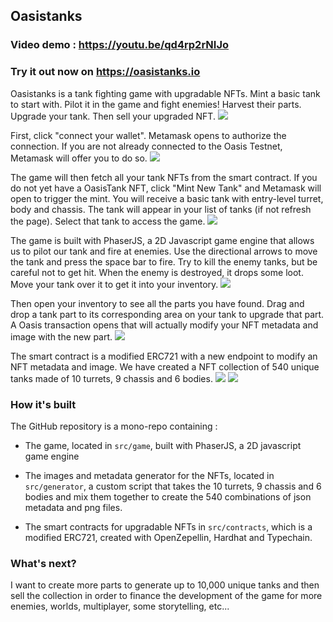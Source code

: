 ## Oasistanks

### Video demo : https://youtu.be/qd4rp2rNIJo

### Try it out now on https://oasistanks.io

Oasistanks is a tank fighting game with upgradable NFTs. Mint a basic tank to start with. Pilot it in the game and fight enemies! Harvest their parts. Upgrade your tank. Then sell your upgraded NFT.
![](https://oasistanks.io/assets/screenshots/present-model.png)

First, click "connect your wallet". Metamask opens to authorize the connection. If you are not already connected to the Oasis Testnet, Metamask will offer you to do so.
![](https://oasistanks.io/assets/screenshots/connect-wallet-scene.png)

The game will then fetch all your tank NFTs from the smart contract. If you do not yet have a OasisTank NFT, click "Mint New Tank" and Metamask will open to trigger the mint. You will receive a basic tank with entry-level turret, body and chassis. The tank will appear in your list of tanks (if not refresh the page). Select that tank to access the game.
![](https://oasistanks.io/assets/screenshots/select-tank-scene.png)

The game is built with PhaserJS, a 2D Javascript game engine that allows us to pilot our tank and fire at enemies. Use the directional arrows to move the tank and press the space bar to fire. Try to kill the enemy tanks, but be careful not to get hit. When the enemy is destroyed, it drops some loot. Move your tank over it to get it into your inventory.
![](https://oasistanks.io/assets/screenshots/gameplay1.png)

Then open your inventory to see all the parts you have found. Drag and drop a tank part to its corresponding area on your tank to upgrade that part. A Oasis transaction opens that will actually modify your NFT metadata and image with the new part.
![](https://oasistanks.io/assets/screenshots/inventory-scene.png)

The smart contract is a modified ERC721 with a new endpoint to modify an NFT metadata and image.
We have created a NFT collection of 540 unique tanks made of 10 turrets, 9 chassis and 6 bodies.
![](https://oasistanks.io/assets/screenshots/present-parts.png)
![](https://oasistanks.io/assets/screenshots/present-possibilities.png)

### How it's built

The GitHub repository is a mono-repo containing :

- The game, located in `src/game`, built with PhaserJS, a 2D javascript game engine

- The images and metadata generator for the NFTs, located in `src/generator`, a custom script that takes the 10 turrets, 9 chassis and 6 bodies and mix them together to create the 540 combinations of json metadata and png files.

- The smart contracts for upgradable NFTs in `src/contracts`, which is a modified ERC721, created with OpenZepellin, Hardhat and Typechain.

### What's next?

I want to create more parts to generate up to 10,000 unique tanks and then sell the collection in order to finance the development of the game for more enemies, worlds, multiplayer, some storytelling, etc...
